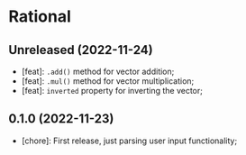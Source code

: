 # Rational

## Unreleased (2022-11-24)

- [feat]: `.add()` method for vector addition;
- [feat]: `.mul()` method for vector multiplication;
- [feat]: `inverted` property for inverting the vector;

## 0.1.0 (2022-11-23)

- [chore]: First release, just parsing user input functionality;

